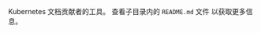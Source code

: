 <!--
Tools for Kubernetes docs contributors. View `README.md` files in
subdirectories for more info.
-->
Kubernetes 文档贡献者的工具。 查看子目录内的 `README.md` 文件
以获取更多信息。
